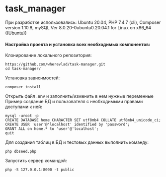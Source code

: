 # task_manager
При разработке использовались: Ubuntu 20.04, PHP 7.4.7 (cli), Composer version 1.10.8, mySQL  Ver 8.0.20-0ubuntu0.20.04.1 for Linux on x86_64 ((Ubuntu))

#### Настройка проекта и установка всех необходимых компонентов:
Клонирование локального репозитория:
```
https://github.com/wherevlad/task-manager.git
cd task-manager/
```

Установка зависимостей:  
```
composer install
```

Открыть файл .env и заполнить/изменить в нем нужные переменные  
Пример создание БД и пользователя с необходимыми правами доступами к ней: 
```
mysql -uroot -p
CREATE DATABASE home CHARACTER SET utf8mb4 COLLATE utf8mb4_unicode_ci;
CREATE USER 'user'@'localhost' identified by 'password';
GRANT ALL on home.* to 'user'@'localhost';
quit
```
Для создания таблиц в БД и тестовых данных выполнить команду:
```
php dbseed.php
```

Запустить сервер командой:
```
php -S 127.0.0.1:8000 -t public
```
